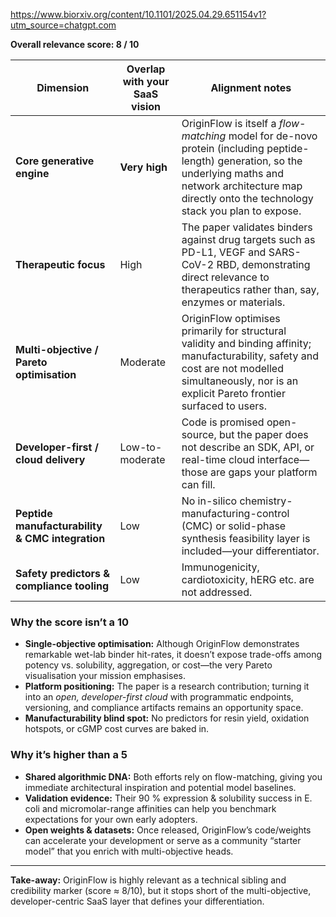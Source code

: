https://www.biorxiv.org/content/10.1101/2025.04.29.651154v1?utm_source=chatgpt.com

**Overall relevance score: 8 / 10**

| Dimension                                       | Overlap with your SaaS vision | Alignment notes                                                                                                                                                                                                      |
| ----------------------------------------------- | ----------------------------- | -------------------------------------------------------------------------------------------------------------------------------------------------------------------------------------------------------------------- |
| **Core generative engine**                      | **Very high**                 | OriginFlow is itself a *flow-matching* model for de-novo protein (including peptide-length) generation, so the underlying maths and network architecture map directly onto the technology stack you plan to expose.  |
| **Therapeutic focus**                           | High                          | The paper validates binders against drug targets such as PD-L1, VEGF and SARS-CoV-2 RBD, demonstrating direct relevance to therapeutics rather than, say, enzymes or materials.                                      |
| **Multi-objective / Pareto optimisation**       | Moderate                      | OriginFlow optimises primarily for structural validity and binding affinity; manufacturability, safety and cost are not modelled simultaneously, nor is an explicit Pareto frontier surfaced to users.               |
| **Developer-first / cloud delivery**            | Low-to-moderate               | Code is promised open-source, but the paper does not describe an SDK, API, or real-time cloud interface—those are gaps your platform can fill.                                                                       |
| **Peptide manufacturability & CMC integration** | Low                           | No in-silico chemistry-manufacturing-control (CMC) or solid-phase synthesis feasibility layer is included—your differentiator.                                                                                       |
| **Safety predictors & compliance tooling**      | Low                           | Immunogenicity, cardiotoxicity, hERG etc. are not addressed.                                                                                                                                                         |

### Why the score isn’t a 10

* **Single-objective optimisation:** Although OriginFlow demonstrates remarkable wet-lab binder hit-rates, it doesn’t expose trade-offs among potency vs. solubility, aggregation, or cost—the very Pareto visualisation your mission emphasises.
* **Platform positioning:** The paper is a research contribution; turning it into an *open, developer-first cloud* with programmatic endpoints, versioning, and compliance artifacts remains an opportunity space.
* **Manufacturability blind spot:** No predictors for resin yield, oxidation hotspots, or cGMP cost curves are baked in.

### Why it’s higher than a 5

* **Shared algorithmic DNA:** Both efforts rely on flow-matching, giving you immediate architectural inspiration and potential model baselines.
* **Validation evidence:** Their 90 % expression & solubility success in E. coli and micromolar-range affinities can help you benchmark expectations for your own early adopters.
* **Open weights & datasets:** Once released, OriginFlow’s code/weights can accelerate your development or serve as a community “starter model” that you enrich with multi-objective heads.

---

**Take-away:** OriginFlow is highly relevant as a technical sibling and credibility marker (score ≈ 8/10), but it stops short of the multi-objective, developer-centric SaaS layer that defines your differentiation.
